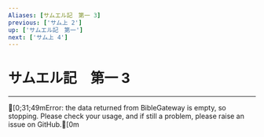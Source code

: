 ```yaml
---
Aliases: [サムエル記　第一 3]
previous: ['サム上 2']
up: ['サムエル記　第一']
next: ['サム上 4']
---
```

# サムエル記　第一 3

***
[0;31;49mError: the data returned from BibleGateway is empty, so stopping. Please check your usage, and if still a problem, please raise an issue on GitHub.[0m
